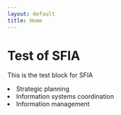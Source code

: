 ```yaml
---
layout: default
title: Home
---
```

# Test of SFIA

This is the test block for SFIA

  <li id="skill-itsp" class="hoverable-skill">Strategic planning</li>
  <li id="skill-isco" class="hoverable-skill">Information systems coordination</li>
  <li id="skill-irmg" class="hoverable-skill">Information management</li>

<script type="module">
  import { initializeHover } from './script/sfia visualize.js';
  initializeHover('.hoverable-skill', '#description');
</script>